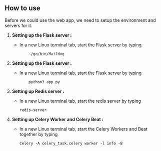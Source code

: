 ## How to use
Before we could use the web app, we need to setup the environment and servers for it.
1) <b>Setting up the Flask server :</b>   
   - In a new Linux terminal tab, start the Flask server by typing 

             ~/go/bin/MailHog
             
2) <b>Setting up the Flask server :</b>   
   - In a new Linux terminal tab, start the Flask server by typing 

             python3 app.py

3) <b> Setting up Redis server : </b>    
    - In a new Linux terminal tab, start the redis server by typing 

          redis-server
    
4) <b> Setting up Celery Worker and Celery Beat : </b>
    - In a new Linux terminal tab, start the Celery Workers and Beat together by typing 
    
          Celery -A celery_task.celery worker -l info -B    
